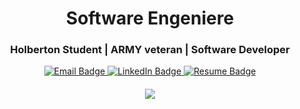 
 <h1 align="center">Software Engeniere</h1>

<h3 align="center">Holberton Student | ARMY veteran | Software Developer</h3>

<!-- Contact Me Section -->
<div id="badges" align="center">
  <a href="https://mail.google.com/mail/?view=cm&fs=1&to=yahdiielo@gmail.com">
    <img src="https://img.shields.io/badge/Email-red?style=for-the-badge&logo=gmail&logoColor=white" alt="Email Badge"/>
  </a>
  <a href="https://www.linkedin.com/in/yahdiel-saldana-112446265/">
    <img src="https://img.shields.io/badge/LinkedIn-darkblue?style=for-the-badge&logo=linkedin&logoColor=white" alt="LinkedIn Badge"/>
  </a>
   <a href="https://docs.google.com/document/d/1CofYBSUCwfREsCGsIqAScaanbOrhr5eF">
    <img src="https://img.shields.io/badge/Resume-blue?style=for-the-badge&logo=google-docs&logoColor=white" alt="Resume Badge"/>
  </a>
</div>

<h4 align="center">
<div>
<img src="https://media.giphy.com/media/l49JMVDvP8D38LHwI/giphy.gif"/>
</div>
</h4>
